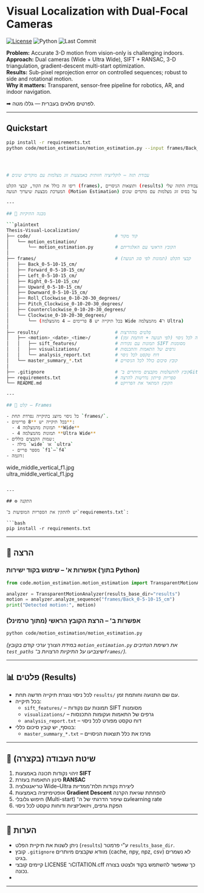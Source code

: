 # Visual Localization with Dual-Focal Cameras

[![License](https://img.shields.io/badge/License-MIT-green)](./LICENSE)
![Python](https://img.shields.io/badge/Python-3.10%2B-blue)
![Last Commit](https://img.shields.io/github/last-commit/orkleitman/Thesis-Visual-Localization-Using-Dual-Cameras-of-Different-Focal-Lengths)

**Problem:** Accurate 3-D motion from vision-only is challenging indoors.  
**Approach:** Dual cameras (Wide + Ultra Wide), SIFT + RANSAC, 3-D triangulation, gradient-descent multi-start optimization.  
**Results:** Sub-pixel reprojection error on controlled sequences; robust to side and rotational motion.  
**Why it matters:** Transparent, sensor-free pipeline for robotics, AR, and indoor navigation.

➡ לפרטים מלאים בעברית — גללו מטה.

---

## Quickstart

```bash
pip install -r requirements.txt
python code/motion_estimation/motion_estimation.py --input frames/Back_0-5-10-15_cm --results_dir results




# עבודת תזה – לוקליזציה חזותית באמצעות זוג מצלמות עם מוקדים שונים

ריפו זה כולל את הקוד, קבצי הקלט (frames), ותוצאות הניסויים (results) עבור עבודת התזה שלי.  
המערכת מבצעת שיערוך תנועה (Motion Estimation) ללא חיישנים נוספים, על בסיס זוג מצלמות עם מוקדים שונים (Wide + Ultra Wide).  

---

## 📂 מבנה התיקיות

```plaintext
Thesis-Visual-Localization/
├── code/                               # קוד מקור
│   └── motion_estimation/
│       └── motion_estimation.py        # הקובץ הראשי עם האלגוריתם
│
├── frames/                             # קבצי הקלט (תמונות לפי סוג תנועה)
│   ├── Back_0-5-10-15_cm/
│   ├── Forward_0-5-10-15_cm/
│   ├── Left_0-5-10-15_cm/
│   ├── Right_0-5-10-15_cm/
│   ├── Upward_0-5-10-15_cm/
│   ├── Downward_0-5-10-15_cm/
│   ├── Roll_Clockwise_0-10-20-30_degrees/
│   ├── Pitch_Clockwise_0-10-20-30_degrees/
│   ├── Counterclockwise_0-10-20-30_degrees/
│   └── Clockwise_0-10-20-30_degrees/
│       └── (בכל תיקייה יש 8 פריימים – 4 מהמצלמה Wide ו־4 מהמצלמה Ultra)
│
├── results/                            # פלטים מההרצות
│   ├── <motion>_<date>_<time>/         # תיקייה לכל ניסוי (לפי תנועה + חותמת זמן)
│   │   ├── sift_features/              # תמונות עם נקודות SIFT מסומנות
│   │   ├── visualizations/             # גרפים של התאמות והתכנסות
│   │   └── analysis_report.txt         # דוח טקסט לכל ניסוי
│   └── master_summary_*.txt            # קובץ סיכום כולל לכל הניסויים
│
├── .gitignore                          # קובץ להתעלמות מקבצים מיותרים ב־Git
├── requirements.txt                    # ספריות פייתון נדרשות להרצה
└── README.md                           # הקובץ המתאר את הפרויקט

---

## 📸 קלט – Frames

- כל ניסוי מיוצג בתיקייה נפרדת תחת `frames/`.  
- בכל תיקייה יש **8 פריימים**:  
  - 4 תמונות מהמצלמה **Wide**  
  - 4 תמונות מהמצלמה **Ultra Wide**  
- שמות הקבצים כוללים:  
  - מילה `wide` או `ultra`  
  - מספר פריים `f1`–`f4`  
- דוגמה:
```
wide_middle_vertical_f1.jpg  
ultra_middle_vertical_f1.jpg
```

---

## ⚙️ התקנה

יש להתקין את הספריות המופיעות ב־`requirements.txt`:

```bash
pip install -r requirements.txt
```

---

## 🚀 הרצה

### אפשרות א' – שימוש בקוד ישירות (בתוך Python)
```python
from code.motion_estimation.motion_estimation import TransparentMotionAnalyzer

analyzer = TransparentMotionAnalyzer(results_base_dir="results")
motion = analyzer.analyze_sequence("frames/Back_0-5-10-15_cm")
print("Detected motion:", motion)
```

### אפשרות ב' – הרצת הקובץ הראשי (מתוך טרמינל)
```bash
python code/motion_estimation/motion_estimation.py
```

*(במידת הצורך ערכי קודם בקובץ `motion_estimation.py` את רשימת הנתיבים `test_paths` שיצביעו על התיקיות הרצויות ב־`frames/`).*

---

## 📊 פלטים (Results)

- לכל ניסוי נוצרת תיקייה חדשה תחת `results/` עם שם התנועה וחותמת זמן.  
- בכל תיקייה:
  - `sift_features/` – תמונות עם נקודות SIFT מסומנות  
  - `visualizations/` – גרפים של התאמות ועקומות התכנסות  
  - `analysis_report.txt` – דוח טקסט מפורט לכל ניסוי  
- בנוסף, יש קובץ סיכום כללי:  
  - `master_summary_*.txt` – מרכז את כלל תוצאות הניסויים  

---

## 🧠 שיטת העבודה (בקצרה)

1. זיהוי נקודות תכונה באמצעות **SIFT**  
2. סינון התאמות בעזרת **RANSAC**  
3. טריאנגולציה Wide–Ultra ליצירת נקודות תלת־ממדיות  
4. אופטימיזציה באמצעות **Gradient Descent** להפחתת שגיאת הקרנה  
5. חיפוש גלובלי (Multi-start) עם שיפור הדרגתי של ה־learning rate  
6. הפקת גרפים, ויזואליזציות ודוחות טקסט לכל ניסוי  

---

## 📜 הערות

- ניתן לשנות את תיקיית הפלט (`results`) ע"י פרמטר `results_base_dir`.  
- קובץ `.gitignore` מוודא שקבצים מיותרים (cache, npy, npz, csv) לא נשמרים בגיט.  
- קיימים קובצי LICENSE ו־CITATION.cff כך שאפשר להשתמש בקוד ולצטט בצורה נכונה.
- 
---
